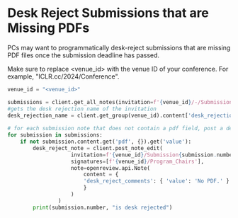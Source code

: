 # Desk Reject Submissions that are Missing PDFs

PCs may want to programmatically desk-reject submissions that are missing PDF files once the submission deadline has passed.&#x20;

Make sure to replace \<venue\_id> with the venue ID of your conference. For example, "ICLR.cc/2024/Conference".

```python
venue_id = "<venue_id>"

submissions = client.get_all_notes(invitation=f'{venue_id}/-/Submission')
#gets the desk rejection name of the invitation
desk_rejection_name = client.get_group(venue_id).content['desk_rejection_name']['value']
    
# for each submission note that does not contain a pdf field, post a desk rejection note
for submission in submissions:
    if not submission.content.get('pdf', {}).get('value'):
        desk_reject_note = client.post_note_edit(
                    invitation=f'{venue_id}/Submission{submission.number}/-/{desk_rejection_name}',
                    signatures=[f'{venue_id}/Program_Chairs'],
                    note=openreview.api.Note(
                        content = {
                        'desk_reject_comments': { 'value': 'No PDF.' }
                        }
                    )
                )
        print(submission.number, "is desk rejected")
```
